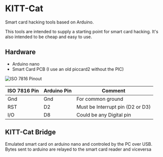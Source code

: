 # KITT-Cat
Smart card hacking tools based on Arduino.

This tools are intended to supply a starting point for smart card hacking. It's also intended to be cheap and easy to use.

## Hardware
* Arduino nano
* Smart Card PCB (I use an old piccard2 without the PIC) 


![ISO 7816 Pinout](https://upload.wikimedia.org/wikipedia/commons/thumb/0/06/SmartCardPinout.svg/440px-SmartCardPinout.svg.png)

ISO 7816 Pin | Arduino Pin | Comment
------------ | ------------- | -------------
Gnd | Gnd | For common ground
RST | D2 | Must be Interrupt pin (D2 or D3)
I/O | D8 | Could be any Digital pin

## KITT-Cat Bridge
Emulated smart card on arduino nano and controled by the PC over USB. 
Bytes sent to arduino are relayed to the smart card reader and viceversa
